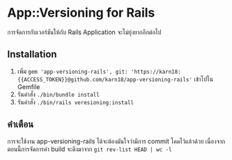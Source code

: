 # App::Versioning for Rails
การจัดการกับเวอร์ชันให้กับ Rails Application จะไม่ยุ่งยากอีกต่อไป

## Installation

1. เพิ่ม `gem 'app-versioning-rails', git: 'https://karn18:{{ACCESS_TOKEN}}@github.com/karn18/app-versioning-rails'` เข้าไปใน Gemfile
2. รันคำสั่ง `./bin/bundle install`
3. รันคำสั่ง `./bin/rails veresioning:install`

## คำเตือน
การจะใช้งาน app-versioning-rails ได้จะต้องมันใจว่ามีการ commit โคดไว้แล้วด้วย เนื่องจากตอนนี้การจัดการค่า build จะดึงมาจาก `git rev-list HEAD | wc -l`
